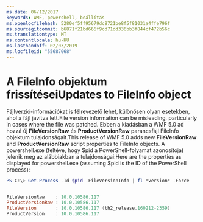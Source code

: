 ```yaml
---
ms.date: 06/12/2017
keywords: WMF, powershell, beállítás
ms.openlocfilehash: 5280ef5ff95679dc8721be8f5f81031a4ffe796f
ms.sourcegitcommit: b6871f21bd666f9cd71dd336bb3f844cf472b56c
ms.translationtype: MT
ms.contentlocale: hu-HU
ms.lasthandoff: 02/03/2019
ms.locfileid: "55687068"
---
```

# <a name="updates-to-fileinfo-object"></a><span data-ttu-id="a5946-102">A FileInfo objektum frissítései</span><span class="sxs-lookup"><span data-stu-id="a5946-102">Updates to FileInfo object</span></span>
<span data-ttu-id="a5946-103">Fájlverzió-információkat is félrevezető lehet, különösen olyan esetekben, ahol a fájl javítva lett.</span><span class="sxs-lookup"><span data-stu-id="a5946-103">File version information can be misleading, particularly in cases where the file was patched.</span></span> <span data-ttu-id="a5946-104">Ebben a kiadásban a WMF 5.0 ad hozzá új **FileVersionRaw** és **ProductVersionRaw** parancsfájl FileInfo objektum tulajdonságait.</span><span class="sxs-lookup"><span data-stu-id="a5946-104">This release of WMF 5.0 adds new **FileVersionRaw** and **ProductVersionRaw** script properties to FileInfo objects.</span></span> <span data-ttu-id="a5946-105">A powershell.exe (feltéve, hogy $pid a PowerShell-folyamat azonosítója) jelenik meg az alábbiakban a tulajdonságai:</span><span class="sxs-lookup"><span data-stu-id="a5946-105">Here are the properties as displayed for powershell.exe (assuming $pid is the ID of the PowerShell process):</span></span>

```powershell
PS C:\> Get-Process -Id $pid -FileVersionInfo | fl *version* -Force


FileVersionRaw    : 10.0.10586.117
ProductVersionRaw : 10.0.10586.117
FileVersion       : 10.0.10586.117 (th2_release.160212-2359)
ProductVersion    : 10.0.10586.117
